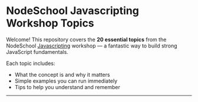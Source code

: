# NodeSchool Javascripting Workshop Topics

Welcome! This repository covers the **20 essential topics** from the NodeSchool [Javascripting](https://nodeschool.io/#workshoppers) workshop — a fantastic way to build strong JavaScript fundamentals.

Each topic includes:
- What the concept is and why it matters
- Simple examples you can run immediately
- Tips to help you understand and remember

---








